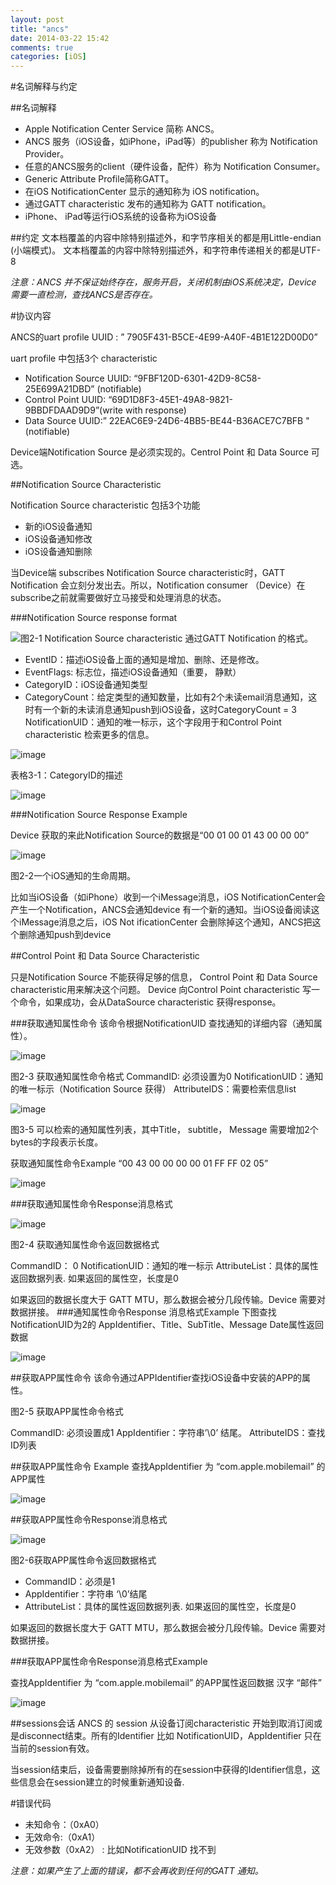 ```yaml
---
layout: post
title: "ancs"
date: 2014-03-22 15:42
comments: true
categories: [iOS]
---
```


#名词解释与约定

##名词解释

* Apple Notification Center Service 简称 ANCS。
* ANCS 服务（iOS设备，如iPhone，iPad等）的publisher 称为 Notification Provider。
* 任意的ANCS服务的client（硬件设备，配件）称为 Notification Consumer。
* Generic Attribute Profile简称GATT。
* 在iOS NotificationCenter 显示的通知称为 iOS notification。
* 通过GATT characteristic 发布的通知称为 GATT notification。
* iPhone、 iPad等运行iOS系统的设备称为iOS设备

##约定
文本档覆盖的内容中除特别描述外，和字节序相关的都是用Little-endian (小端模式)。
文本档覆盖的内容中除特别描述外，和字符串传递相关的都是UTF-8

*注意：ANCS 并不保证始终存在，服务开启，关闭机制由iOS系统决定，Device 需要一直检测，查找ANCS是否存在。*

#协议内容

ANCS的uart profile UUID : ” 7905F431-B5CE-4E99-A40F-4B1E122D00D0”

uart profile 中包括3个 characteristic

* Notification Source 	UUID: “9FBF120D-6301-42D9-8C58-25E699A21DBD” (notifiable)
* Control Point 			UUID: “69D1D8F3-45E1-49A8-9821-9BBDFDAAD9D9”(write with             response)
* Data Source			UUID:” 22EAC6E9-24D6-4BB5-BE44-B36ACE7C7BFB "(notifiable)

Device端Notification Source 是必须实现的。Centrol Point 和 Data Source 可选。

##Notification Source Characteristic

Notification Source characteristic 包括3个功能

* 新的iOS设备通知
* iOS设备通知修改
* iOS设备通知删除

当Device端 subscribes Notification Source characteristic时，GATT Notification 会立刻分发出去。所以，Notification consumer （Device）在subscribe之前就需要做好立马接受和处理消息的状态。

###Notification Source response format

![图2-1 Notification Source characteristic 通过GATT Notification 的格式。](http://studentdeng.github.io/images/ancs1.png)


* EventID：描述iOS设备上面的通知是增加、删除、还是修改。
* EventFlags: 标志位，描述iOS设备通知（重要， 静默）
* CategoryID：iOS设备通知类型
* CategoryCount：给定类型的通知数量，比如有2个未读email消息通知，这时有一个新的未读消息通知push到iOS设备，这时CategoryCount = 3
NotificationUID：通知的唯一标示，这个字段用于和Control Point characteristic 检索更多的信息。

![image](http://studentdeng.github.io/images/ancs2.png)

表格3-1：CategoryID的描述

![image](http://studentdeng.github.io/images/ancs3.png)

###Notification Source Response Example

Device 获取的来此Notification Source的数据是“00 01 00 01 43 00 00 00” 

![image](http://studentdeng.github.io/images/ancs4.png)

图2-2一个iOS通知的生命周期。

比如当iOS设备（如iPhone）收到一个iMessage消息，iOS NotificationCenter会产生一个Notification，ANCS会通知device 有一个新的通知。当iOS设备阅读这个iMessage消息之后，iOS Not ificationCenter 会删除掉这个通知，ANCS把这个删除通知push到device

##Control Point 和 Data Source Characteristic

只是Notification Source 不能获得足够的信息，
Control Point 和 Data Source characteristic用来解决这个问题。
Device 向Control Point characteristic 写一个命令，如果成功，会从DataSource characteristic 获得response。


###获取通知属性命令
该命令根据NotificationUID 查找通知的详细内容（通知属性）。

![image](http://studentdeng.github.io/images/ancs5.png)

图2-3 获取通知属性命令格式
CommandID: 必须设置为0
NotificationUID：通知的唯一标示（Notification Source 获得）
AttributeIDS：需要检索信息list


![image](http://studentdeng.github.io/images/ancs6.png)

图3-5 可以检索的通知属性列表，其中Title， subtitle， Message 需要增加2个bytes的字段表示长度。


获取通知属性命令Example
“00 43 00 00 00 00 01 FF FF 02 05”

![image](http://studentdeng.github.io/images/ancs7.png)

###获取通知属性命令Response消息格式

![image](http://studentdeng.github.io/images/ancs8.png)

图2-4 获取通知属性命令返回数据格式

CommandID： 0
NotificationUID：通知的唯一标示
AttributeList：具体的属性返回数据列表. 如果返回的属性空，长度是0

如果返回的数据长度大于 GATT MTU，那么数据会被分几段传输。Device 需要对数据拼接。
###通知属性命令Response 消息格式Example
下图查找 NotificationUID为2的 AppIdentifier、Title、SubTitle、Message Date属性返回数据

![image](http://studentdeng.github.io/images/ancs9.png)

##获取APP属性命令
该命令通过APPIdentifier查找iOS设备中安装的APP的属性。

图2-5 获取APP属性命令格式

CommandID: 必须设置成1
AppIdentifier：字符串’\0’ 结尾。
AttributeIDS：查找ID列表

##获取APP属性命令 Example
查找AppIdentifier 为 “com.apple.mobilemail” 的APP属性

![image](http://studentdeng.github.io/images/ancs10.png)

##获取APP属性命令Response消息格式

![image](http://studentdeng.github.io/images/ancs11.png)

图2-6获取APP属性命令返回数据格式

* CommandID：必须是1
* AppIdentifier：字符串 ‘\0’结尾
* AttributeList：具体的属性返回数据列表. 如果返回的属性空，长度是0

如果返回的数据长度大于 GATT MTU，那么数据会被分几段传输。Device 需要对数据拼接。

###获取APP属性命令Response消息格式Example

查找AppIdentifier 为 “com.apple.mobilemail” 的APP属性返回数据 
汉字 “邮件”

![image](http://studentdeng.github.io/images/ancs12.png)

##sessions会话
ANCS 的 session 从设备订阅characteristic 开始到取消订阅或是disconnect结束。所有的Identifier 比如 NotificationUID，AppIdentifier 只在当前的session有效。

当session结束后，设备需要删除掉所有的在session中获得的Identifier信息，这些信息会在session建立的时候重新通知设备.

#错误代码
* 未知命令：（0xA0）
* 无效命令:（0xA1）
* 无效参数（0xA2） : 比如NotificationUID 找不到

*注意：如果产生了上面的错误，都不会再收到任何的GATT 通知。*
